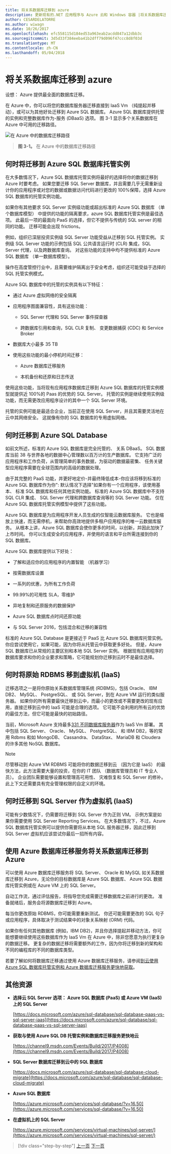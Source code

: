 ```yaml
---
title: 将关系数据库迁移到 azure
description: 更新现有的.NET 应用程序与 Azure 云和 Windows 容器 |将关系数据库迁移到 azure
author: CESARDELATORRE
ms.author: wiwagn
ms.date: 10/26/2017
ms.openlocfilehash: efc558115d184ed53a963eab2acdd847a12dbb3c
ms.sourcegitcommit: 3d5d33f384eeba41b2dff79d096f47ccc8d8f03d
ms.translationtype: MT
ms.contentlocale: zh-CN
ms.lasthandoff: 05/04/2018
---
```

# <a name="migrate-your-relational-databases-to-azure"></a>将关系数据库迁移到 azure

设想： Azure 提供最全面的数据库迁移。

在 Azure 中，你可以将您的数据库服务器迁移直接到 IaaS Vm （纯提起并移动），或可以为其他好处迁移到 Azure SQL 数据库。 Azure SQL 数据库提供托管的实例和完整数据库作为-服务 (DBaaS) 选项。 图 3-1 显示多个关系数据库在 Azure 中可用的迁移路径。

![在 Azure 中的数据库迁移路径](./media/image3-1.png)

> **图 3-1。** 在 Azure 中的数据库迁移路径

## <a name="when-to-migrate-to-azure-sql-database-managed-instance"></a>何时将迁移到 Azure SQL 数据库托管实例

在大多数情况下，Azure SQL 数据库托管实例将最好的选择将你的数据迁移到 Azure 时要考虑。 如果您要迁移 SQL Server 数据库，并且需要几乎无需重新设计你的应用程序或对您的数据或数据访问代码进行更改的 100%保障，选择 Azure SQL 数据库的托管实例功能。

如果你有其他要求 SQL Server 实例级功能或超出标准的 Azure SQL 数据库 （单个数据库模型） 中提供的功能的隔离要求，azure SQL 数据库托管实例是最佳选项。 此最后一项的最面向 PaaS 的选择，但它不提供与传统的 SQL server 的相同的功能。 迁移可能会出现 frictions。

例如，组织已深层投资实例级 SQL Server 功能受益从迁移到 SQL 托管实例。 实例级 SQL Server 功能的示例包括 SQL 公共语言运行时 (CLR) 集成，SQL Server 代理，以及跨数据库查询。 对这些功能的支持中均不提供标准的 Azure SQL 数据库 （单一数据库模型）。

操作在高度管控行业中，且需要维护隔离出于安全考虑，组织还可能受益于选择的 SQL 托管实例模式。

Azure SQL 数据库中的托管的实例具有以下特征：

- 通过 Azure 虚拟网络的安全隔离

- 应用程序图面兼容性，具有这些功能：

  - SQL Server 代理和 SQL Server 事件探查器

  - 跨数据库引用和查询，SQL CLR 复制、 变更数据捕获 (CDC) 和 Service Broker

- 数据库大小最多 35 TB

- 使用这些功能的最小停机时间迁移：

  - Azure 数据库迁移服务

  - 本机备份和还原和日志传送

使用这些功能，当将现有应用程序数据库迁移到 Azure SQL 数据库的托管实例模型就提供近 100%的 Paas 的优势的 SQL Server。 托管的实例是继续使用实例级功能，而无需更改应用程序设计的其中一个 SQL Server 环境。

托管的实例可能是最适合企业，当前正在使用 SQL Server，并且其需要灵活地在云中其网络安全。 这就像有你的 SQL 数据库的专用虚拟网络。

## <a name="when-to-migrate-to-azure-sql-database"></a>何时迁移到 Azure SQL Database

如前文所述，标准的 Azure SQL 数据库是完全托管的、 关系 DBaaS。 SQL 数据库当前 38 与世界各地的数据中心管理数以百万计的生产数据库。 它支持广泛的应用程序和工作负荷，从管理简单的事务数据，为驱动的数据最密集、 任务关键型应用程序需要在全球范围内的高级的数据处理。

由于其完整的 PaaS 功能，并更好地定价-并最终降低成本-你应该将移到标准的 Azure SQL 数据库作为你": 默认情况下选择"如果你有一个应用程序，该使用基本、 标准 SQL 数据库和任何其他实例功能。 标准的 Azure SQL 数据库中不支持 SQL CLR 集成、 SQL Server 代理和跨数据库查询等的 SQL Server 功能。 仅在 Azure SQL 数据库托管实例模型中提供了这些功能。

Azure SQL 数据库是为应用程序开发人员生成的仅智能云数据库服务。 它也是缩放上快速，而无需停机，来帮助你高效地提供多租户应用程序的唯一云数据库服务。 从根本上讲，Azure SQL 数据库会使你更多的时间，以创新，并因此加快了上市时间。 你可以生成安全的应用程序，并使用的语言和平台所需连接到你的 SQL 数据库。

Azure SQL 数据库提供以下好处：

- 了解和适应你的应用程序的内置智能 （机器学习）

- 按需数据库设置

- 一系列的优惠，为所有工作负荷

- 99.99%的可用性 SLA，零维护

- 异地复制和还原服务的数据保护

- Azure SQL 数据库点时间还原功能

- 与 SQL Server 2016，包括混合和迁移的兼容性

标准的 Azure SQL Database 是更接近于 PaaS 比 Azure SQL 数据库托管实例。 你应尝试使用它，如果可能，因为你将从托管云中获取更多好处。 但是，Azure SQL 数据库已从常规的主要区别和本地 SQL Server 实例。 根据现有应用程序的数据库要求和你的企业要求和策略，它可能规划你迁移到云时不是最佳选择。

## <a name="when-to-move-your-original-rdbms-to-a-vm-iaas"></a>何时将原始 RDBMS 移到虚拟机 (IaaS)

迁移选项之一是将你原始关系数据库管理系统 (RDBMS)，包括 Oracle、 IBM DB2、 MySQL、 PostgreSQL、 或 SQL Server，到在 Azure VM 运行的类似服务器。 如果你的所有需要最快迁移到云中，而最小的更改或不需要更改的现有应用，直接迁移到云中的 IaaS 可能是合理的选项。 它可能不会利用的所有云的优势的最佳方法，但它可能是最快的初始路径。

当前，Microsoft Azure 支持最多[331 不同数据库服务器](https://azuremarketplace.microsoft.com/en-us/marketplace/apps/category/databases?page=1&subcategories=databases-all)作为 IaaS Vm 部署。 其中包括 SQL Server、 Oracle、 MySQL、 PostgreSQL、 和 IBM DB2，等的常用 Rdbms 和如 MongoDB、 Cassandra、 DataStax、 MariaDB 和 Cloudera 的许多其他 NoSQL 数据库。

> [!NOTE]
> 尽管移动到 Azure VM RDBMS 可能将你的数据迁移到云 （因为它是 IaaS） 的最快方法，此方法需要大量的投资，在你的 IT 团队 （数据库管理员和 IT 专业人员）。 企业团队需要能够设置和管理高可用性、 灾难恢复和 SQL Server 的修补。 此上下文还需要具有完全管理权限的自定义的环境。

## <a name="when-to-migrate-to-sql-server-as-a-vm-iaas"></a>何时迁移到 SQL Server 作为虚拟机 (IaaS)

可能有少数情况下，仍需要将迁移到 SQL Server 作为正则 VM。 示例方案是如果你需要使用 SQL Server Reporting Services。 在大多数情况下，不过，Azure SQL 数据库托管实例可以提供你需要将从本地 SQL 服务器迁移，因此迁移到 SQL Server 虚拟机应该尝试你最后一招所有内容。

## <a name="use-azure-database-migration-service-to-migrate-your-relational-databases-to-azure"></a>使用 Azure 数据库迁移服务将关系数据库迁移到 Azure 

可以使用 Azure 数据库迁移服务将 SQL Server、 Oracle 和 MySQL 如关系数据库迁移到 Azure，无论你的目标数据库是 Azure SQL 数据库、 Azure SQL 数据库托管实例或在 Azure VM 上的 SQL Server。

自动工作流，通过评估报告，将指导您完成需要迁移数据库之前进行的更改。 准备就绪后，服务会将源数据库迁移到 Azure。

每当你更改原始 RDBMS，你可能需要重新测试。 你还可能需要更改的 SQL 句子或应用程序，具体取决于测试结果中的对象关系映射 (ORM) 代码。

如果你有任何其他数据库 (例如，IBM DB2)，并且你选择提起并移动方法，你可能想要继续使用这些数据库作为 IaaS Vm 在 Azure 中，除非您愿意为执行更复杂的数据迁移。 更复杂的数据迁移将需要额外的工作，因为你将迁移到新的架构和不同的编程库的不同的数据库类型。

若要了解如何将数据库迁移通过使用 Azure 数据库迁移服务，请参阅[到云使用 Azure SQL 数据库托管实例和 Azure 数据库迁移服务更快地获取](https://channel9.msdn.com/Events/Build/2017/P4008)。

## <a name="additional-resources"></a>其他资源

- **选择云 SQL Server 选项： Azure SQL 数据库 (PaaS) 或 Azure VM (IaaS) 上的 SQL Server**

    [https://docs.microsoft.com/azure/sql-database/sql-database-paas-vs-sql-server-iaas](https://docs.microsoft.com/azure/sql-database/sql-database-paas-vs-sql-server-iaas)

- **获取与使用 Azure SQL DB 托管实例和数据库迁移服务更快地云**

    [https://channel9.msdn.com/Events/Build/2017/P4008](https://channel9.msdn.com/Events/Build/2017/P4008)

- **SQL Server 数据库迁移到云中的 SQL 数据库**

    [https://docs.microsoft.com/azure/sql-database/sql-database-cloud-migrate](https://docs.microsoft.com/azure/sql-database/sql-database-cloud-migrate)

- **Azure SQL 数据库**

    [https://azure.microsoft.com/services/sql-database/?v=16.50](https://azure.microsoft.com/services/sql-database/?v=16.50)

- **在虚拟机上的 SQL Server**

    [https://azure.microsoft.com/services/virtual-machines/sql-server/](https://azure.microsoft.com/services/virtual-machines/sql-server/)

>[!div class="step-by-step"]
[上一页](lift-and-shift-existing-apps-azure-iaas.md)
[下一页](lift-and-shift-existing-apps-devops/index.md)